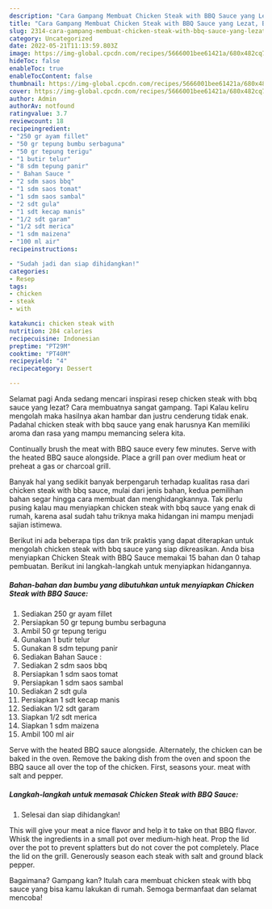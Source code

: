 ```yaml
---
description: "Cara Gampang Membuat Chicken Steak with BBQ Sauce yang Lezat, Buat Buka Puasa Lezat"
title: "Cara Gampang Membuat Chicken Steak with BBQ Sauce yang Lezat, Buat Buka Puasa Lezat"
slug: 2314-cara-gampang-membuat-chicken-steak-with-bbq-sauce-yang-lezat-buat-buka-puasa-lezat
category: Uncategorized
date: 2022-05-21T11:13:59.803Z
image: https://img-global.cpcdn.com/recipes/5666001bee61421a/680x482cq70/chicken-steak-with-bbq-sauce-foto-resep-utama.jpg
hideToc: false
enableToc: true
enableTocContent: false
thumbnail: https://img-global.cpcdn.com/recipes/5666001bee61421a/680x482cq70/chicken-steak-with-bbq-sauce-foto-resep-utama.jpg
cover: https://img-global.cpcdn.com/recipes/5666001bee61421a/680x482cq70/chicken-steak-with-bbq-sauce-foto-resep-utama.jpg
author: Admin
authorAv: notfound
ratingvalue: 3.7
reviewcount: 18
recipeingredient:
- "250 gr ayam fillet"
- "50 gr tepung bumbu serbaguna"
- "50 gr tepung terigu"
- "1 butir telur"
- "8 sdm tepung panir"
- " Bahan Sauce "
- "2 sdm saos bbq"
- "1 sdm saos tomat"
- "1 sdm saos sambal"
- "2 sdt gula"
- "1 sdt kecap manis"
- "1/2 sdt garam"
- "1/2 sdt merica"
- "1 sdm maizena"
- "100 ml air"
recipeinstructions:

- "Sudah jadi dan siap dihidangkan!"
categories:
- Resep
tags:
- chicken
- steak
- with

katakunci: chicken steak with 
nutrition: 284 calories
recipecuisine: Indonesian
preptime: "PT29M"
cooktime: "PT40M"
recipeyield: "4"
recipecategory: Dessert

---
```



Selamat pagi Anda sedang mencari inspirasi resep chicken steak with bbq sauce yang lezat? Cara membuatnya sangat gampang. Tapi Kalau keliru mengolah maka hasilnya akan hambar dan justru cenderung tidak enak. Padahal chicken steak with bbq sauce yang enak harusnya Kan memiliki aroma dan rasa yang mampu memancing selera kita.


Continually brush the meat with BBQ sauce every few minutes. Serve with the heated BBQ sauce alongside. Place a grill pan over medium heat or preheat a gas or charcoal grill.

Banyak hal yang sedikit banyak berpengaruh terhadap kualitas rasa dari chicken steak with bbq sauce, mulai dari jenis bahan, kedua pemilihan bahan segar hingga cara membuat dan menghidangkannya. Tak perlu pusing kalau mau menyiapkan chicken steak with bbq sauce yang enak di rumah, karena asal sudah tahu triknya maka hidangan ini mampu menjadi sajian istimewa.


Berikut ini ada beberapa tips dan trik praktis yang dapat diterapkan untuk mengolah chicken steak with bbq sauce yang siap dikreasikan. Anda bisa menyiapkan Chicken Steak with BBQ Sauce memakai 15 bahan dan 0 tahap pembuatan. Berikut ini langkah-langkah untuk menyiapkan hidangannya.

<!--inarticleads1-->

##### Bahan-bahan dan bumbu yang dibutuhkan untuk menyiapkan Chicken Steak with BBQ Sauce:

1. Sediakan 250 gr ayam fillet
1. Persiapkan 50 gr tepung bumbu serbaguna
1. Ambil 50 gr tepung terigu
1. Gunakan 1 butir telur
1. Gunakan 8 sdm tepung panir
1. Sediakan  Bahan Sauce :
1. Sediakan 2 sdm saos bbq
1. Persiapkan 1 sdm saos tomat
1. Persiapkan 1 sdm saos sambal
1. Sediakan 2 sdt gula
1. Persiapkan 1 sdt kecap manis
1. Sediakan 1/2 sdt garam
1. Siapkan 1/2 sdt merica
1. Siapkan 1 sdm maizena
1. Ambil 100 ml air


Serve with the heated BBQ sauce alongside. Alternately, the chicken can be baked in the oven. Remove the baking dish from the oven and spoon the BBQ sauce all over the top of the chicken. First, seasons your. meat with salt and pepper. 

<!--inarticleads2-->

##### Langkah-langkah untuk memasak Chicken Steak with BBQ Sauce:


1. Selesai dan siap dihidangkan!

This will give your meat a nice flavor and help it to take on that BBQ flavor. Whisk the ingredients in a small pot over medium-high heat. Prop the lid over the pot to prevent splatters but do not cover the pot completely. Place the lid on the grill. Generously season each steak with salt and ground black pepper. 

Bagaimana? Gampang kan? Itulah cara membuat chicken steak with bbq sauce yang bisa kamu lakukan di rumah. Semoga bermanfaat dan selamat mencoba!
